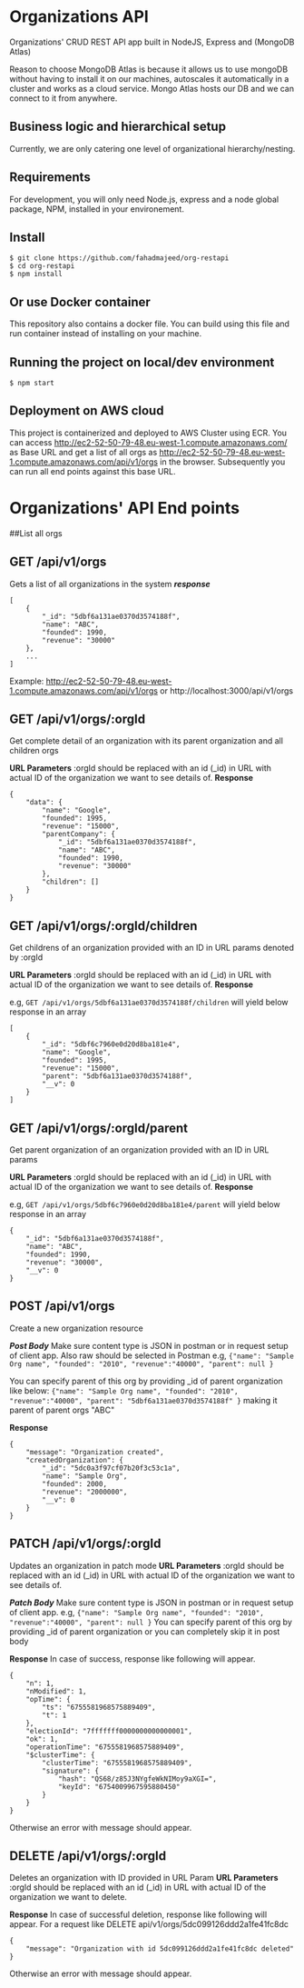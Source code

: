 # Organizations API 

Organizations' CRUD REST API app built in NodeJS, Express and (MongoDB Atlas)

Reason to choose MongoDB Atlas is because it allows us to use mongoDB without having to install it on our machines, 
autoscales it automatically in a cluster and works as a cloud service. Mongo Atlas hosts our DB and we can connect 
to it from anywhere. 

## Business logic and hierarchical setup
Currently, we are only catering one level of organizational hierarchy/nesting.

## Requirements

For development, you will only need Node.js, express and a node global package, NPM, installed in your environement.


## Install

    $ git clone https://github.com/fahadmajeed/org-restapi
    $ cd org-restapi
    $ npm install

## Or use Docker container
This repository also contains a docker file. You can build using this file and run container instead of installing 
on your machine.

## Running the project on local/dev environment

    $ npm start

## Deployment on AWS cloud
This project is containerized and deployed to AWS Cluster using ECR. 
You can access http://ec2-52-50-79-48.eu-west-1.compute.amazonaws.com/ as Base URL 
and get a list of all orgs as http://ec2-52-50-79-48.eu-west-1.compute.amazonaws.com/api/v1/orgs in the browser.
Subsequently you can run all end points against this base URL.

# Organizations' API End points
##List all orgs

## GET /api/v1/orgs
Gets a list of all organizations in the system
***response***
```
[
    {
        "_id": "5dbf6a131ae0370d3574188f",
        "name": "ABC",
        "founded": 1990,
        "revenue": "30000"
    },
    ...
]
```
Example: http://ec2-52-50-79-48.eu-west-1.compute.amazonaws.com/api/v1/orgs or http://localhost:3000/api/v1/orgs

## GET /api/v1/orgs/:orgId
Get complete detail of an organization with its parent organization and all children orgs 

**URL Parameters**
:orgId should be replaced with an id (_id) in URL with actual ID of the organization we want to see details of.
**Response**

```
{
    "data": {
        "name": "Google",
        "founded": 1995,
        "revenue": "15000",
        "parentCompany": {
            "_id": "5dbf6a131ae0370d3574188f",
            "name": "ABC",
            "founded": 1990,
            "revenue": "30000"
        },
        "children": []
    }
}
```
## GET /api/v1/orgs/:orgId/children
Get childrens of an organization provided with an ID in URL params denoted by :orgId

**URL Parameters**
:orgId should be replaced with an id (_id) in URL with actual ID of the organization we want to see details of.
**Response**

e.g, 
`GET /api/v1/orgs/5dbf6a131ae0370d3574188f/children` will yield below response in an array
```
[
    {
        "_id": "5dbf6c7960e0d20d8ba181e4",
        "name": "Google",
        "founded": 1995,
        "revenue": "15000",
        "parent": "5dbf6a131ae0370d3574188f",
        "__v": 0
    }
]
```
## GET /api/v1/orgs/:orgId/parent
Get parent organization of an organization provided with an ID in URL params

**URL Parameters**
:orgId should be replaced with an id (_id) in URL with actual ID of the organization we want to see details of.
**Response**

e.g, 
`GET /api/v1/orgs/5dbf6c7960e0d20d8ba181e4/parent` will yield below response in an array
```
{
    "_id": "5dbf6a131ae0370d3574188f",
    "name": "ABC",
    "founded": 1990,
    "revenue": "30000",
    "__v": 0
}
```
## POST /api/v1/orgs
Create a new organization resource

***Post Body***
Make sure content type is JSON in postman or in request setup of client app. Also raw should be selected in Postman
e.g,
`{"name": "Sample Org name", "founded": "2010", "revenue":"40000", "parent": null }`

You can specify parent of this org by providing _id of parent organization like below:
`{"name": "Sample Org name", "founded": "2010", "revenue":"40000", "parent": "5dbf6a131ae0370d3574188f" }`
making it parent of parent orgs "ABC"

**Response**

```
{
    "message": "Organization created",
    "createdOrganization": {
        "_id": "5dc0a3f97cf07b20f3c53c1a",
        "name": "Sample Org",
        "founded": 2000,
        "revenue": "2000000",
        "__v": 0
    }
}
```
## PATCH /api/v1/orgs/:orgId
Updates an organization in patch mode
**URL Parameters**
:orgId should be replaced with an id (_id) in URL with actual ID of the organization we want to see details of.

***Patch Body***
Make sure content type is JSON in postman or in request setup of client app.
e.g,
`{"name": "Sample Org name", "founded": "2010", "revenue":"40000", "parent": null }`
You can specify parent of this org by providing _id of parent organization or you can completely skip it in 
post body

**Response**
In case of success, response like following will appear. 
```
{
    "n": 1,
    "nModified": 1,
    "opTime": {
        "ts": "6755581968575889409",
        "t": 1
    },
    "electionId": "7fffffff0000000000000001",
    "ok": 1,
    "operationTime": "6755581968575889409",
    "$clusterTime": {
        "clusterTime": "6755581968575889409",
        "signature": {
            "hash": "QS68/z85J3NYgfeWkNIMoy9aXGI=",
            "keyId": "6754009967595880450"
        }
    }
}
```
Otherwise an error with message should appear.

## DELETE /api/v1/orgs/:orgId
Deletes an organization with ID provided in URL Param
**URL Parameters**
:orgId should be replaced with an id (_id) in URL with actual ID of the organization we want to delete.

**Response**
In case of successful deletion, response like following will appear. 
For a request like 
DELETE api/v1/orgs/5dc099126ddd2a1fe41fc8dc
```
{
    "message": "Organization with id 5dc099126ddd2a1fe41fc8dc deleted"
}
```
Otherwise an error with message should appear.

